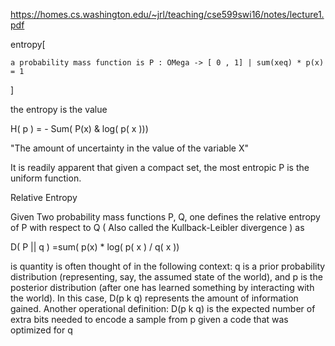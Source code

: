 <https://homes.cs.washington.edu/~jrl/teaching/cse599swi16/notes/lecture1.pdf>

entropy[

    a probability mass function is P : OMega -> [ 0 , 1] | sum(xeq) * p(x) = 1
]

the entropy is the value

H( p ) = - Sum(  P(x) & log( p( x )))

"The amount of uncertainty in the value of the variable X"

It is readily apparent that given a compact set, the most entropic P is the uniform function.

Relative Entropy

Given Two probability mass functions P, Q, one defines the relative entropy of P with respect to Q ( Also called the Kullback-Leibler divergence ) as

D( P || q ) =sum( p(x) * log( p( x ) / q( x ))

is quantity is often thought of in the following context: q is a prior probability distribution
(representing, say, the assumed state of the world), and p is the posterior distribution (after one has
learned something by interacting with the world). In this case, D(p k q) represents the amount of
information gained. Another operational definition: D(p k q) is the expected number of extra bits
needed to encode a sample from p given a code that was optimized for q
